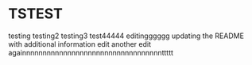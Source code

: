 # TSTEST
testing
testing2
testing3
test44444
editingggggg
updating the README with additional information
edit
another edit
againnnnnnnnnnnnnnnnnnnnnnnnnnnnnnnnnnttttt
